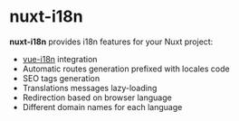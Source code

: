 # nuxt-i18n

**nuxt-i18n** provides i18n features for your Nuxt project:

* [vue-i18n](https://github.com/kazupon/vue-i18n) integration
* Automatic routes generation prefixed with locales code
* SEO tags generation
* Translations messages lazy-loading
* Redirection based on browser language
* Different domain names for each language
